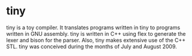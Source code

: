 # tiny

tiny is a toy compiler. It translates programs written in tiny to programs
written in GNU assembly.  tiny is written in C++ using flex to generate the
lexer and bison for the parser.  Also, tiny makes extensive use of the C++ STL.
tiny was conceived during the months of July and August 2009.
